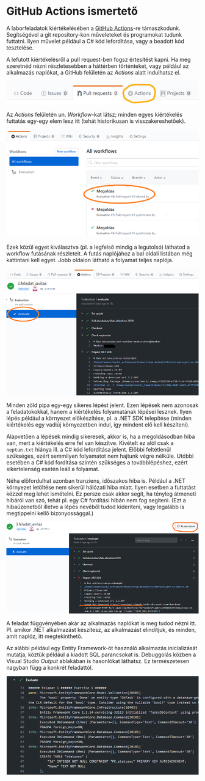 # GitHub Actions ismertető

A laborfeladatok kiértékelésében a [GitHub Actions](https://github.com/features/actions)-re támaszkodunk. Segítségével a git repository-kon műveleteket és programokat tudunk futtatni. Ilyen művelet például a C# kód lefordítása, vagy a beadott kód tesztelése.

A lefutott kiértékelésről a pull request-ben fogsz értesítést kapni. Ha meg szeretnéd nézni részletesebben a háttérben történteket, vagy például az alkalmazás naplókat, a GitHub felületén az _Actions_ alatt indulhatsz el.

![GitHub Actions a webfelületen](assets/github-actions-tab.png)

Az _Actions_ felületén un. _Workflow_-kat látsz; minden egyes kiértékelés futtatás egy-egy elem lesz itt (tehát historikusan is visszakereshetőek).

![GitHub Actions workflow lista](assets/github-actions-executions-list.png)

Ezek közül egyet kiválasztva (pl. a legfelső mindig a legutolsó) láthatod a workflow futásának részleteit. A futás naplójához a bal oldali listában még kattintani kell egyet. Jobb oldalon látható a folyamat teljes naplója.

![GitHub Actions a job naplója](assets/github-actions-job-log.png)

Minden zöld pipa egy-egy sikeres lépést jelent. Ezen lépések nem azonosak a feladatokokkal, hanem a kiértékelés folyamatának lépései lesznek. Ilyen lépés például a környezet előkészítése, pl. a .NET SDK telepítése (minden kiértékelés egy vadiúj környezetben indul, így mindent elő kell készíteni).

Alapvetően a lépések mindig sikeresek, akkor is, ha a megoldásodban hiba van, mert a kiértékelés erre fel van készítve. Kivételt ez alól csak a `neptun.txt` hiánya ill. a C# kód lefordítása jelent. Előbbi feltétlenül szükséges, ezért semmilyen folyamatot nem hajtunk végre nélküle. Utóbbi esetében a C# kód fordítása szintén szükséges a továbblépéshez, ezért sikertelenség esetén leáll a folyamat.

Néha előfordulhat azonban tranziens, időszakos hiba is. Például a .NET környezet letöltése nem sikerül hálózati hiba miatt. Ilyen esetben a futtatást kézzel meg lehet ismételni. Ez persze csak akkor segít, ha tényleg átmeneti hibáról van szó, tehát pl. egy C# fordítási hibán nem fog segíteni. (Ezt a hibaüzenetből illetve a lépés nevéből tudod kideríteni, vagy legalább is megtippelni kellő bizonyossággal.)

![GitHub Actions tranziens hiba és újra futtatás](assets/github-actions-rerun.png)

A feladat függvényében akár az alkalmazás naplókat is meg tudod nézni itt. Pl. amikor .NET alkalmazást készítesz, az alkalmazást elindítjuk, és minden, amit naplóz, itt megtekinthető.

Az alábbi például egy Entity Framework-öt használó alkalmazás inicializását mutatja, köztük például a kiadott SQL parancsokat is. Debuggolás közben a Visual Studio _Output_ ablakában is hasonlókat láthatsz. Ez természetesen nagyban függ a konkrét feladattól.

![GitHub Actions alkalmazás napló](assets/github-actions-app-log.png)
